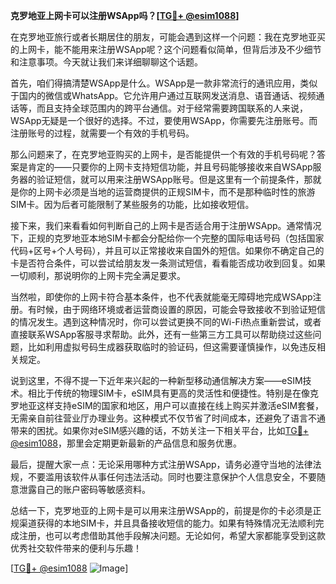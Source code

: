 **克罗地亚上网卡可以注册WSApp吗？[[TG💪+ @esim1088](https://t.me/s/esim1088)]**

在克罗地亚旅行或者长期居住的朋友，可能会遇到这样一个问题：我在克罗地亚买的上网卡，能不能用来注册WSApp呢？这个问题看似简单，但背后涉及不少细节和注意事项。今天就让我们来详细聊聊这个话题。

首先，咱们得搞清楚WSApp是什么。WSApp是一款非常流行的通讯应用，类似于国内的微信或WhatsApp。它允许用户通过互联网发送消息、语音通话、视频通话等，而且支持全球范围内的跨平台通信。对于经常需要跨国联系的人来说，WSApp无疑是一个很好的选择。不过，要使用WSApp，你需要先注册账号。而注册账号的过程，就需要一个有效的手机号码。

那么问题来了，在克罗地亚购买的上网卡，是否能提供一个有效的手机号码呢？答案是肯定的——只要你的上网卡支持短信功能，并且号码能够接收来自WSApp服务器的验证短信，就可以用来注册WSApp账号。但是这里有一个前提条件，那就是你的上网卡必须是当地的运营商提供的正规SIM卡，而不是那种临时性的旅游SIM卡。因为后者可能限制了某些服务的功能，比如接收短信。

接下来，我们来看看如何判断自己的上网卡是否适合用于注册WSApp。通常情况下，正规的克罗地亚本地SIM卡都会分配给你一个完整的国际电话号码（包括国家代码+区号+个人号码），并且可以正常接收来自国外的短信。如果你不确定自己的卡是否符合条件，可以尝试给朋友发一条测试短信，看看能否成功收到回复。如果一切顺利，那说明你的上网卡完全满足要求。

当然啦，即使你的上网卡符合基本条件，也不代表就能毫无障碍地完成WSApp注册。有时候，由于网络环境或者运营商设置的原因，可能会导致接收不到验证短信的情况发生。遇到这种情况时，你可以尝试更换不同的Wi-Fi热点重新尝试，或者直接联系WSApp客服寻求帮助。此外，还有一些第三方工具可以帮助绕过这些问题，比如利用虚拟号码生成器获取临时的验证码，但这需要谨慎操作，以免违反相关规定。

说到这里，不得不提一下近年来兴起的一种新型移动通信解决方案——eSIM技术。相比于传统的物理SIM卡，eSIM具有更高的灵活性和便捷性。特别是在像克罗地亚这样支持eSIM的国家和地区，用户可以直接在线上购买并激活eSIM套餐，无需亲自前往营业厅办理业务。这种模式不仅节省了时间成本，还避免了语言不通带来的困扰。如果你对eSIM感兴趣的话，不妨关注一下相关平台，比如[TG💪+ @esim1088](https://t.me/s/esim1088)，那里会定期更新最新的产品信息和服务优惠。

最后，提醒大家一点：无论采用哪种方式注册WSApp，请务必遵守当地的法律法规，不要滥用该软件从事任何违法活动。同时也要注意保护个人信息安全，不要随意泄露自己的账户密码等敏感资料。

总结一下，克罗地亚的上网卡是可以用来注册WSApp的，前提是你的卡必须是正规渠道获得的本地SIM卡，并且具备接收短信的能力。如果有特殊情况无法顺利完成注册，也可以考虑借助其他手段解决问题。无论如何，希望大家都能享受到这款优秀社交软件带来的便利与乐趣！

[[TG💪+ @esim1088](https://t.me/s/esim1088) ![Image](https://i.postimg.cc/4NQfJmqS/Snipaste-2025-05-13-00-14-12.png)]